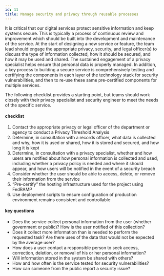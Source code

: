 ```yaml
---
id: 11
title: Manage security and privacy through reusable processes
---
```


It is critical that our digital services protect sensitive information and keep systems secure. This is typically a process of continuous review and improvement which should be built into the development and maintenance of the service. At the start of designing a new service or feature, the team lead should engage the appropriate privacy, security, and legal officer(s) to discuss the type of information collected, how it should be secured, and how it may be used and shared. The sustained engagement of a privacy specialist helps ensure that personal data is properly managed. In addition, a key process to building a secure service is comprehensively testing and certifying the components in each layer of the technology stack for security vulnerabilities, and then to re-use these same pre-certified components for multiple services.

The following checklist provides a starting point, but teams should work closely with their privacy specialist and security engineer to meet the needs of the specific service.

#### checklist
1. Contact the appropriate privacy or legal officer of the department or agency to conduct a Privacy Threshold Analysis
2. Determine, in consultation with a records officer, what data is collected and why, how it is used or shared, how it is stored and secured, and how long it is kept
3. Determine, in consultation with a privacy specialist, whether and how users are notified about how personal information is collected and used, including whether a privacy policy is needed and where it should appear, and how users will be notified in the event of a security breach
4. Consider whether the user should be able to access, delete, or remove their information from the service
5. “Pre-certify” the hosting infrastructure used for the project using FedRAMP
6. Use deployment scripts to ensure configuration of production environment remains consistent and controllable

#### key questions
- Does the service collect personal information from the user (whether government or public)?  How is the user notified of this collection?
- Does it collect more information than is needed to perform the requested task? Are there uses of the data that would not be expected by the average user?
- How does a user contact a responsible person to seek access, correction, deletion, or removal of his or her personal information?
- Will information stored in the system be shared with others?
- How and how often is the service tested for security vulnerabilities?
- How can someone from the public report a security issue?
